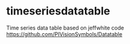 # timeseriesdatatable

Time series data table based on jeffwhite code
https://github.com/PIVisionSymbols/Datatable
